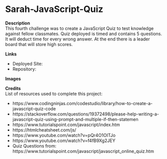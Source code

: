 # Sarah-JavaScript-Quiz
<strong>Description</strong><br>
This fourth challenge was to create a JavaScript Quiz to test knowledge against fellow classmates. Quiz deployed is timed and contains 5 questions. It will deduct time for every wrong answer. At the end there is a leader board that will store high scores. 

<strong>Links</strong>
<ul>
  <li>Deployed Site: </li>
  <li>Repository: </li>
</ul>	

<strong>Images</strong>



<strong>Credits</strong><br>
List of resources used to complete this project:
<ul>
	<li>https://www.codingninjas.com/codestudio/library/how-to-create-a-javascript-quiz-code</li>
	<li>https://stackoverflow.com/questions/19372498/please-help-writing-a-javascript-quiz-using-prompt-and-multiple-if-then-statemen</li>
    <li>https://www.tutorialspoint.com/javascript/index.htm</li>
    <li>https://htmlcheatsheet.com/js/</li>
    <li>https://www.youtube.com/watch?v=pQr4O1OITJo</li>
    <li>https://www.youtube.com/watch?v=f4fB9Xg2JEY</li>
    <li>Quiz Questions from: https://www.tutorialspoint.com/javascript/javascript_online_quiz.htm</li>
</ul>

